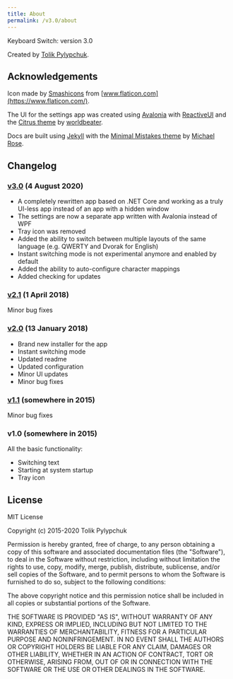 ```yaml
---
title: About
permalink: /v3.0/about
---
```


Keyboard Switch: version 3.0

Created by [Tolik Pylypchuk](https://github.com/TolikPylypchuk).

## Acknowledgements

Icon made by [Smashicons](https://smashicons.com/) from [www.flaticon.com](https://www.flaticon.com/).

The UI for the settings app was created using [Avalonia](https://avaloniaui.net/) with
[ReactiveUI](https://www.reactiveui.net/) and the [Citrus theme](https://github.com/worldbeater/Citrus.Avalonia)
by [worldbeater](https://github.com/worldbeater).

Docs are built using [Jekyll](https://jekyllrb.com) with the
[Minimal Mistakes theme](https://mmistakes.github.io/minimal-mistakes) by [Michael Rose](https://github.com/mmistakes).

## Changelog

### [v3.0](https://github.com/TolikPylypchuk/KeyboardSwitch/releases/tag/v3.0) (4 August 2020)

- A completely rewritten app based on .NET Core and working as a truly UI-less app instead of an app with a hidden
window
- The settings are now a separate app written with Avalonia instead of WPF
- Tray icon was removed
- Added the ability to switch between multiple layouts of the same language (e.g. QWERTY and Dvorak for English)
- Instant switching mode is not experimental anymore and enabled by default
- Added the ability to auto-configure character mappings
- Added checking for updates

### [v2.1](https://github.com/TolikPylypchuk/KeyboardSwitch/releases/tag/v2.1) (1 April 2018)

Minor bug fixes

### [v2.0](https://github.com/TolikPylypchuk/KeyboardSwitch/releases/tag/v2.0) (13 January 2018)

- Brand new installer for the app
- Instant switching mode
- Updated readme
- Updated configuration
- Minor UI updates
- Minor bug fixes

### [v1.1](https://github.com/TolikPylypchuk/KeyboardSwitch/releases/tag/v1.1) (somewhere in 2015)

Minor bug fixes

### v1.0 (somewhere in 2015)

All the basic functionality:

- Switching text
- Starting at system startup
- Tray icon

## License

MIT License

Copyright (c) 2015-2020 Tolik Pylypchuk

Permission is hereby granted, free of charge, to any person obtaining a copy
of this software and associated documentation files (the "Software"), to deal
in the Software without restriction, including without limitation the rights
to use, copy, modify, merge, publish, distribute, sublicense, and/or sell
copies of the Software, and to permit persons to whom the Software is
furnished to do so, subject to the following conditions:

The above copyright notice and this permission notice shall be included in all
copies or substantial portions of the Software.

THE SOFTWARE IS PROVIDED "AS IS", WITHOUT WARRANTY OF ANY KIND, EXPRESS OR
IMPLIED, INCLUDING BUT NOT LIMITED TO THE WARRANTIES OF MERCHANTABILITY,
FITNESS FOR A PARTICULAR PURPOSE AND NONINFRINGEMENT. IN NO EVENT SHALL THE
AUTHORS OR COPYRIGHT HOLDERS BE LIABLE FOR ANY CLAIM, DAMAGES OR OTHER
LIABILITY, WHETHER IN AN ACTION OF CONTRACT, TORT OR OTHERWISE, ARISING FROM,
OUT OF OR IN CONNECTION WITH THE SOFTWARE OR THE USE OR OTHER DEALINGS IN THE
SOFTWARE.
